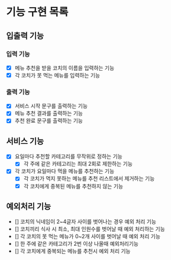 # 기능 구현 목록

## 입출력 기능

### 입력 기능

- [x] 메뉴 추천을 받을 코치의 이름을 입력하는 기능
- [x] 각 코치가 못 먹는 메뉴를 입력하는 기능

### 출력 기능

- [x] 서비스 시작 문구를 출력하는 기능
- [x] 메뉴 추천 결과를 출력하는 기능
- [x] 추천 완료 문구를 출력하는 기능

## 서비스 기능

- [x] 요일마다 추천할 카테고리를 무작위로 정하는 기능
  - [x] 각 주에 같은 카테고리는 최대 2회로 제한하는 기능
- [x] 각 코치가 요일마다 먹을 메뉴를 추천하는 기능
  - [x] 각 코치가 먹지 못하는 메뉴를 추천 리스트에서 제거하는 기능
  - [x] 각 코치에게 중복된 메뉴를 추천하지 않는 기능

## 예외처리 기능

- [] 코치의 닉네임이 2~4글자 사이를 벗어나는 경우 예외 처리 기능
- [] 코치끼리 식사 시 최소, 최대 인원수를 벗어날 때 예외 처리하는 기능
- [] 각 코치의 못 먹는 메뉴가 0~2개 사이를 벗어날 때 예외 처리 기능
- [] 한 주에 같은 카테고리가 2번 이상 나올때 예외처리기능
- [] 각 코치에게 중복되는 메뉴를 추천시 예외 처리 기능
